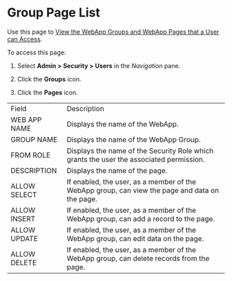 # Group Page List

<div class="use" data-xmlns="">

Use this page to [View the WebApp Groups and WebApp Pages that a User
can
Access](../Use_Cases/View_the_WebApp_Groups_and_WebApp_Pages_that_a_User_can_Access.htm).

</div>

To access this page:

1.  Select **Admin \> Security \> Users** in the
    <span style="font-style: italic;" data-xmlns="http://www.w3.org/1999/xhtml">Navigation</span>
    pane.

2.  Click the **Groups** icon.

3.  Click the **Pages**
icon.

|              |                                                                                                |
| ------------ | ---------------------------------------------------------------------------------------------- |
| Field        | Description                                                                                    |
| WEB APP NAME | Displays the name of the WebApp.                                                               |
| GROUP NAME   | Displays the name of the WebApp Group.                                                         |
| FROM ROLE    | Displays the name of the Security Role which grants the user the associated permission.        |
| DESCRIPTION  | Displays the name of the page.                                                                 |
| ALLOW SELECT | If enabled, the user, as a member of the WebApp group, can view the page and data on the page. |
| ALLOW INSERT | If enabled, the user, as a member of the WebApp group, can add a record to the page.           |
| ALLOW UPDATE | If enabled, the user, as a member of the WebApp group, can edit data on the page.              |
| ALLOW DELETE | If enabled, the user, as a member of the WebApp group, can delete records from the page.       |

